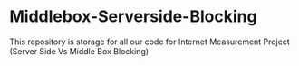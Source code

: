 # Middlebox-Serverside-Blocking

This repository is storage for all our code for Internet Measurement Project (Server Side Vs Middle Box Blocking)
